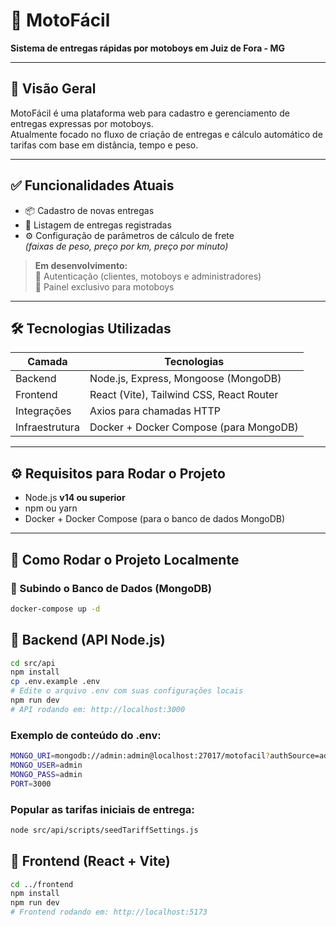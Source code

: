 # 🛵 MotoFácil

**Sistema de entregas rápidas por motoboys em Juiz de Fora - MG**

---

## 📌 Visão Geral

MotoFácil é uma plataforma web para cadastro e gerenciamento de entregas expressas por motoboys.  
Atualmente focado no fluxo de criação de entregas e cálculo automático de tarifas com base em distância, tempo e peso.

---

## ✅ Funcionalidades Atuais

- 📦 Cadastro de novas entregas
- 📃 Listagem de entregas registradas
- ⚙️ Configuração de parâmetros de cálculo de frete  
  *(faixas de peso, preço por km, preço por minuto)*

> **Em desenvolvimento:**  
🔐 Autenticação (clientes, motoboys e administradores)  
📲 Painel exclusivo para motoboys  

---

## 🛠️ Tecnologias Utilizadas

| **Camada**   | **Tecnologias**                                   |
|--------------|---------------------------------------------------|
| Backend      | Node.js, Express, Mongoose (MongoDB)             |
| Frontend     | React (Vite), Tailwind CSS, React Router         |
| Integrações  | Axios para chamadas HTTP                         |
| Infraestrutura | Docker + Docker Compose (para MongoDB)         |

---

## ⚙️ Requisitos para Rodar o Projeto

- Node.js **v14 ou superior**
- npm ou yarn
- Docker + Docker Compose (para o banco de dados MongoDB)

---

## 🚀 Como Rodar o Projeto Localmente

### 📌 Subindo o Banco de Dados (MongoDB)

```bash
docker-compose up -d
```

## 📌 Backend (API Node.js)

```bash
cd src/api
npm install
cp .env.example .env
# Edite o arquivo .env com suas configurações locais
npm run dev
# API rodando em: http://localhost:3000
```

### Exemplo de conteúdo do .env:

```bash
MONGO_URI=mongodb://admin:admin@localhost:27017/motofacil?authSource=admin
MONGO_USER=admin
MONGO_PASS=admin
PORT=3000
```

### Popular as tarifas iniciais de entrega:

```bash
node src/api/scripts/seedTariffSettings.js
```

## 📌 Frontend (React + Vite)

```bash
cd ../frontend
npm install
npm run dev
# Frontend rodando em: http://localhost:5173
```
